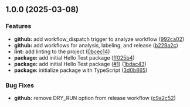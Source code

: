 ## 1.0.0 (2025-03-08)

### Features

- **github:** add workflow_dispatch trigger to analyze workflow ([992ca02](https://github.com/SP-Packages/hello-test/commit/992ca02e20e9481c2eab46c3f0f7742835d5538c))
- **github:** add workflows for analysis, labeling, and release ([b229a2c](https://github.com/SP-Packages/hello-test/commit/b229a2ce5d7273b456a2686fe960b82d06132062))
- **lint:** add linting to the project ([0bcec14](https://github.com/SP-Packages/hello-test/commit/0bcec14995a9f3a1d212104c10979745c63feea5))
- **package:** add initial Hello Test package ([ff025b4](https://github.com/SP-Packages/hello-test/commit/ff025b48c16f5b92b0d1dbb708ad2bf04a6b4563))
- **package:** add initial Hello Test package ([#1](https://github.com/SP-Packages/hello-test/issues/1)) ([1bdac43](https://github.com/SP-Packages/hello-test/commit/1bdac431040dc637f79d496ac90e3582c362a8d8))
- **package:** initialize package with TypeScript ([3d0b865](https://github.com/SP-Packages/hello-test/commit/3d0b865c36847062b2cbd84d90673f52aac9f7e0))

### Bug Fixes

- **github:** remove DRY_RUN option from release workflow ([c9a2c52](https://github.com/SP-Packages/hello-test/commit/c9a2c52d660e6539ee7c8a22dc455a33de8f1549))
